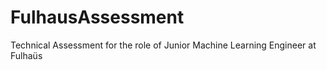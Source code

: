# FulhausAssessment
Technical Assessment for the role of Junior Machine Learning Engineer at Fulhaüs
